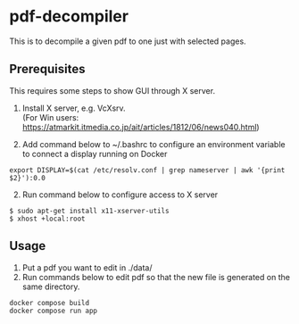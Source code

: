 # pdf-decompiler

This is to decompile a given pdf to one just with selected pages.

## Prerequisites

This requires some steps to show GUI through X server.

1. Install X server, e.g. VcXsrv. 
<br>(For Win users: https://atmarkit.itmedia.co.jp/ait/articles/1812/06/news040.html)

1. Add command below to ~/.bashrc to configure an environment variable to connect a display running on Docker 
```
export DISPLAY=$(cat /etc/resolv.conf | grep nameserver | awk '{print $2}'):0.0
```
2. Run command below to configure access to X server 
```
$ sudo apt-get install x11-xserver-utils
$ xhost +local:root
```
## Usage
1. Put a pdf you want to edit in ./data/
2. Run commands below to edit pdf so that the new file is generated on the same directory.
```
docker compose build
docker compose run app
```